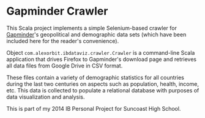 # Gapminder Crawler

This Scala project implements a simple Selenium-based crawler for
[Gapminder](http://www.gapminder.org)'s geopolitical and demographic data sets
(which have been included here for the reader's convenience).

Object `com.alexorbit.ibdataviz.crawler.Crawler` is a command-line Scala application
that drives Firefox to Gapminder's download page and retrieves all data files from
Google Drive in CSV format.

These files contain a variety of demographic statistics for all countries during
the last two centuries on aspects such as population, health, income, etc.
This data is collected to populate a relational database with purposes of data
visualization and analysis.

This is part of my 2014 IB Personal Project for Suncoast High School.